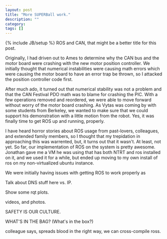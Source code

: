 ```yaml
---
layout: post
title: "More SUPERBall work."
description: ""
category: 
tags: []
---
```

{% include JB/setup %}
ROS and CAN, that might be a better title for this post.

Originally, I had driven out to Ames to determine why the CAN bus and the motor board were crashing with the new motor position controller.  We initially thought that numerical instabilities were causing math errors which were causing the motor board to have an error trap be thrown, so I attacked the position controller code first.

After much ado, it turned out that numerical stability was not a problem and that the CAN Festival PDO math was to blame for crashing the PIC.  With a few operations removed and reordered, we were able to move forward without worry of the motor board crashing.  As Vytas was coming by with some students from Berkeley, we wanted to make sure that we could support his demonstration with a little motion from the robot.  Yes, it was finally time to get ROS up and running, properly.

I have heard horror stories about ROS usage from past-lovers, colleagues, and extended family members, so I thought that my trepidation in approaching this was warrented, but, it turns out that it wasn't.  At least, not yet.  So far, our implementation of ROS on the system is pretty awesome.  Jonathan gave me a VM he was using that has both NTRT and ros installed on it, and we used it for a while, but ended up moving to my own install of ros on my non-virtualized ubuntu instance.

We were initially having issues with getting ROS to work properly as

Talk about DNS stuff here vs. IP.

Show some rqt plots.

videos, and photos.

SAFETY IS OUR CULTURE.

WHAT'S IN THE BAG?  (What's in the box?)

colleague says, spreads blood in the right way, we can cross-compile ross.
